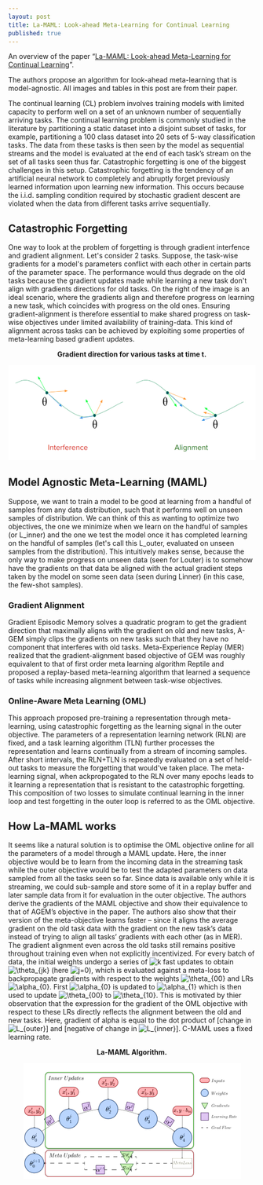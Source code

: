 ```yaml
---
layout: post
title: La-MAML: Look-ahead Meta-Learning for Continual Learning
published: true
---
```


An overview of the paper “[La-MAML: Look-ahead Meta-Learning for Continual Learning](https://arxiv.org/pdf/2007.13904.pdf)”.
<!--break-->
The authors propose an algorithm for look-ahead meta-learning that is model-agnostic. All images and tables in this post are from their paper.

The continual learning (CL) problem involves training models with limited capacity to perform well on a set of an unknown number of sequentially arriving tasks. The continual learning problem is commonly studied in the literature by partitioning a static dataset into a disjoint subset of tasks, for example, partitioning a 100 class dataset into 20 sets of 5-way classification tasks. The data from these tasks is then seen by the model as sequential streams and the model is evaluated at the end of each task’s stream on the set of all tasks seen thus far. Catastrophic forgetting is one of the biggest challenges in this setup. Catastrophic forgetting is the tendency of an artificial neural network to completely and abruptly forget previously learned information upon learning new information. This occurs because the i.i.d. sampling condition required by stochastic gradient descent are violated when the data from different tasks arrive sequentially.

## Catastrophic Forgetting

One way to look at the problem of forgetting is through gradient interfence and gradient alignment.
Let's consider 2 tasks. Suppose, the task-wise gradients for a model's parameters conflict with each other in certain parts of the parameter space. The performance would thus degrade on the old tasks because the gradient updates made while learning a new task don't align with gradients directions for old tasks. On the right of the image is an ideal scenario, where the gradients align and therefore progress on learning a new task, which coincides with progress on the old ones. Ensuring gradient-alignment is therefore essential to make shared progress on task-wise objectives under limited availability of training-data. This kind of alignment across tasks can be achieved by exploiting some properties of meta-learning based gradient updates.

<p align="center">
<b>Gradient direction for various tasks at time t.</b>
</p>
<p align="center">
<img src="https://raw.githubusercontent.com/ramnathkumar181/ramnathkumar181.github.io/master/assets/Papers/15/Figure-2.png?raw=true" alt="Figure 2"/>
</p>

## Model Agnostic Meta-Learning (MAML)

Suppose, we want to train a model to be good at learning from a handful of samples from any data distribution, such that it performs well on unseen samples of distribution. We can think of this as wanting to optimize two objectives, the one we minimize when we learn on the handful of samples (or L_inner) and the one we test the model once it has completed learning on the handful of samples (let's call this L_outer, evaluated on unseen samples from the distribution). This intuitively makes sense, because the only way to make progress on unseen data (seen for Louter) is to somehow have the gradients on that data be aligned with the actual gradient steps taken by the model on some seen data (seen during Linner) (in this case, the few-shot samples).

### Gradient Alignment

Gradient Episodic Memory solves a quadratic program to get the gradient direction that maximally aligns with the gradient on old and new tasks, A-GEM simply clips the gradients on new tasks such that they have no component that interferes with old tasks. Meta-Experience Replay (MER) realized that the gradient-alignment based objective of GEM was roughly equivalent to that of first order meta learning algorithm Reptile and proposed a replay-based meta-learning algorithm that learned a sequence of tasks while increasing alignment between task-wise objectives.

### Online-Aware Meta Learning (OML)

This approach proposed pre-training a representation through meta-learning, using catastrophic forgetting as the learning signal in the outer objective. The parameters of a representation learning network (RLN) are fixed, and a task learning algorithm (TLN) further processes the representation and learns continually from a stream of incoming samples. After short intervals, the RLN+TLN is repeatedly evaluated on a set of held-out tasks to measure the forgetting that would've taken place. The meta-learning signal, when ackpropogated to the RLN over many epochs leads to it learning a representation that is resistant to the catastrophic forgetting. This composition of two losses to simulate continual learning in the inner loop and test forgetting in the outer loop is referred to as the OML objective.

## How La-MAML works

It seems like a natural solution is to optimise the OML objective online for all the parameters of a model through a MAML update. Here, the inner objective would be to learn from the incoming data in the streaming task while the outer objective would be to test the adapted parameters on data sampled from all the tasks seen so far. Since data is available only while it is streaming, we could sub-sample and store some of it in a replay buffer and later sample data from it for evaluation in the outer objective. The authors derive the gradients of the MAML objective and show their equivalence to that of AGEM’s objective in the paper. The authors also show that their version of the meta-objective learns faster – since it aligns the average gradient on the old task data with the gradient on the new task’s data instead of trying to align all tasks’ gradients with each other (as in MER). The gradient alignment even across the old tasks still remains positive throughout training even when not explicitly incentivized. For every batch of data, the initial weights undergo a series of <img src="https://latex.codecogs.com/svg.latex?k" title="k" /> fast updates to obtain <img src="https://latex.codecogs.com/svg.latex?\theta_{jk}" title="\theta_{jk}" /> (here <img src="https://latex.codecogs.com/svg.latex?j=0" title="j=0" />), which is evaluated against a meta-loss to backpropagate gradients with respect to the weights <img src="https://latex.codecogs.com/svg.latex?\theta_{00}" title="\theta_{00}" /> and LRs <img src="https://latex.codecogs.com/svg.latex?\alpha_{0}" title="\alpha_{0}" />. First <img src="https://latex.codecogs.com/svg.latex?\alpha_{0}" title="\alpha_{0}" /> is updated to <img src="https://latex.codecogs.com/svg.latex?\alpha_{1}" title="\alpha_{1}" /> which is then used to update <img src="https://latex.codecogs.com/svg.latex?\theta_{00}" title="\theta_{00}" /> to <img src="https://latex.codecogs.com/svg.latex?\theta_{10}" title="\theta_{10}" />.
This is motivated by thier observation that the expression for the gradient of the OML objective with respect to these LRs directly reflects the alignment between the old and new tasks. Here, gradient of alpha is equal to the dot product of [change in <img src="https://latex.codecogs.com/svg.latex?L_{outer}" title="L_{outer}" />] and [negative of change in <img src="https://latex.codecogs.com/svg.latex?L_{inner}" title="L_{inner}" />]. C-MAML uses a fixed learning rate.

<p align="center">
<b>La-MAML Algorithm.</b>
</p>
<p align="center">
<img src="https://raw.githubusercontent.com/ramnathkumar181/ramnathkumar181.github.io/master/assets/Papers/16/Figure-1.png?raw=true" alt="Figure 1"/>
</p>
